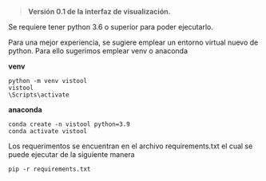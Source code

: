 > **Versión 0.1 de la interfaz de visualización.** 

Se requiere tener python 3.6 o superior para poder ejecutarlo.

Para una mejor experiencia, se sugiere emplear un entorno virtual nuevo de python. Para ello sugerimos emplear venv o anaconda

**venv**

```plaintext
python -m venv vistool
vistool
\Scripts\activate
```

**anaconda**

```plaintext
conda create -n vistool python=3.9
conda activate vistool
```

Los requerimentos se encuentran en el archivo requirements.txt el cual se puede ejecutar de la siguiente manera

```plaintext
pip -r requirements.txt
```
